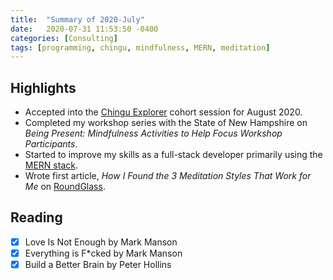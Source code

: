 ```yaml
---
title:  "Summary of 2020-July"
date:   2020-07-31 11:53:50 -0400
categories: [Consulting]
tags: [programming, chingu, mindfulness, MERN, meditation]
---
```

## Highlights
- Accepted into the [Chingu Explorer](https://chingu.io) cohort session for August 2020.
- Completed my workshop series with the State of New Hampshire on *Being Present: Mindfulness Activities to Help Focus Workshop Participants*.
- Started to improve my skills as a full-stack developer primarily using the [MERN stack](https://www.mongodb.com/mern-stack).
- Wrote first article, *How I Found the 3 Meditation Styles That Work for Me* on [RoundGlass](https://collective.round.glass/round_glass/how-i-found-the-3-meditat).

## Reading
- [x] Love Is Not Enough by Mark Manson
- [x] Everything is F*cked by Mark Manson
- [x] Build a Better Brain by Peter Hollins
